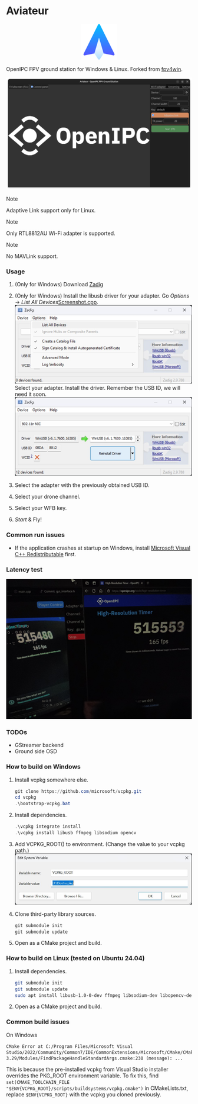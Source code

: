 # Aviateur

<p align="center">
  <a href="https://github.com/OpenIPC/aviateur">
    <img src="assets/logo.png" width="96" alt="Aviateur logo">
  </a>
</p>

OpenIPC FPV ground station for Windows & Linux. Forked from [fpv4win](https://github.com/OpenIPC/fpv4win).

![](tutorials/interface.png)

> [!NOTE]
> Adaptive Link support only for Linux.

> [!NOTE]
> Only RTL8812AU Wi-Fi adapter is supported.

> [!NOTE]
> No MAVLink support.

### Usage

1. (Only for Windows) Download [Zadig](https://zadig.akeo.ie/)
2. (Only for Windows) Install the libusb driver for your adapter.
   Go *Options* → *List All Devices*[Screenshot.cpp](../../Downloads/Screenshot.cpp).
   ![](tutorials/zadig1.jpg)
   Select your adapter. Install the driver. Remember the USB ID, we will need it soon.
   ![](tutorials/zadig2.jpg)

3. Select the adapter with the previously obtained USB ID.
4. Select your drone channel.
5. Select your WFB key.
6. *Start* & Fly!

### Common run issues

* If the application crashes at startup on Windows,
  install [Microsoft Visual C++ Redistributable](https://learn.microsoft.com/en-us/cpp/windows/latest-supported-vc-redist?view=msvc-170#latest-microsoft-visual-c-redistributable-version)
  first.

### Latency test

![](tutorials/latency_test.jpg)

### TODOs

- GStreamer backend
- Ground side OSD

### How to build on Windows

1. Install vcpkg somewhere else.
   ```powershell
   git clone https://github.com/microsoft/vcpkg.git
   cd vcpkg
   .\bootstrap-vcpkg.bat
   ```

2. Install dependencies.
   ```powershell
   .\vcpkg integrate install
   .\vcpkg install libusb ffmpeg libsodium opencv
   ```

3. Add VCPKG_ROOT() to environment. (Change the value to your vcpkg path.)
   ![](tutorials/vcpkg.jpg)

4. Clone third-party library sources.
   ```powershell
   git submodule init
   git submodule update
   ```

5. Open as a CMake project and build.

### How to build on Linux (tested on Ubuntu 24.04)

1. Install dependencies.
   ```bash
   git submodule init
   git submodule update
   sudo apt install libusb-1.0-0-dev ffmpeg libsodium-dev libopencv-dev xorg-dev libpcap-dev
   ```

2. Open as a CMake project and build.

### Common build issues

On Windows

```
CMake Error at C:/Program Files/Microsoft Visual Studio/2022/Community/Common7/IDE/CommonExtensions/Microsoft/CMake/CMake/share/cmake-3.29/Modules/FindPackageHandleStandardArgs.cmake:230 (message): ...
```

This is because the pre-installed vcpkg from Visual Studio installer overrides the PKG_ROOT environment variable.
To fix this, find `set(CMAKE_TOOLCHAIN_FILE "$ENV{VCPKG_ROOT}/scripts/buildsystems/vcpkg.cmake")` in CMakeLists.txt,
replace `$ENV{VCPKG_ROOT}` with the vcpkg you cloned previously.
